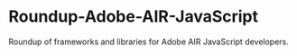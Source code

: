 # Roundup-Adobe-AIR-JavaScript
Roundup of frameworks and libraries for Adobe AIR JavaScript developers.

